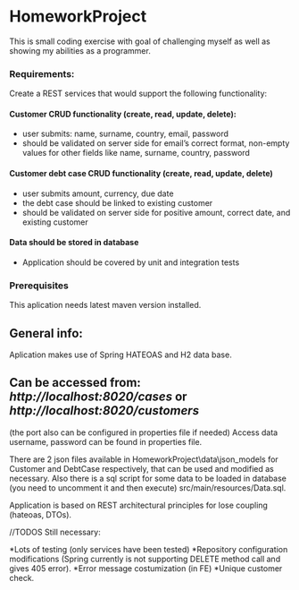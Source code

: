 # HomeworkProject

This is small coding exercise with goal of challenging myself as well as showing my abilities as a programmer.

### Requirements:
Create a REST services that would support the following functionality:

#### Customer CRUD functionality (create, read, update, delete):
*	user submits: name, surname, country, email, password
*	should be validated on server side for email’s correct format, non-empty values for other fields like name, surname, country, password
#### Customer debt case CRUD functionality (create, read, update, delete)
*	user submits amount, currency, due date
*	the debt case should be linked to existing customer
*	should be validated on server side for positive amount, correct date, and existing customer
#### Data should be stored in database
*	Application should be covered by unit and integration tests

### Prerequisites

This aplication needs latest maven version installed.

## General info:
Aplication makes use of Spring HATEOAS and H2 data base.

## Can be accessed from: *http://localhost:8020/cases* or *http://localhost:8020/customers*

(the port also can be configured in properties file if needed) 
Access data username, password can be found in properties file.

There are 2 json files available in HomeworkProject\data\json_models for Customer and DebtCase respectively, that can be used and modified as necessary.
Also there is a sql script for some data to be loaded in database (you need to uncomment it and then execute) src/main/resources/Data.sql.

Application is based on REST architectural principles for lose coupling (hateoas, DTOs).

//TODOS Still necessary:

*Lots of testing (only services have been tested)
*Repository configuration modifications (Spring currently is not supporting DELETE method call and gives 405 error).
*Error message costumization (in FE)
*Unique customer check.

